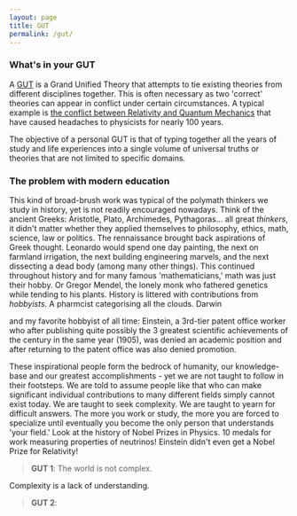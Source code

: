 ```yaml
---
layout: page
title: GUT
permalink: /gut/
---
```



### What's in your GUT
A [GUT][GUT] is a Grand Unified Theory that attempts to tie existing theories from different disciplines together. This is often necessary as two 'correct' theories can appear in conflict under certain circumstances. A typical example is [the conflict between Relativity and Quantum Mechanics][relvqm] that have caused headaches to physicists for nearly 100 years. 

The objective of a personal GUT is that of typing together all the years of study and life experiences into a single volume of universal truths or theories that are not limited to specific domains. 

### The problem with modern education
This kind of broad-brush work was typical of the polymath thinkers we study in history, yet is not readily encouraged nowadays. Think of the ancient Greeks: Aristotle, Plato, Archimedes, Pythagoras... all great *thinkers*, it didn't matter whether they applied themselves to philosophy, ethics, math, science, law or politics. The rennaissance brought back aspirations of Greek thought. Leonardo would spend one day painting, the next on farmland irrigation, the next building engineering marvels, and the next dissecting a dead body (among many other things). This continued throughout history and for many famous 'mathematicians,' math was just their hobby. Or Gregor Mendel, the lonely monk who fathered genetics while tending to his plants. History is littered with contributions from *hobbyists*. A pharmcist categorising all the clouds. Darwin

and my favorite hobbyist of all time: Einstein, a 3rd-tier patent office worker who after publishing quite possibly the 3 greatest scientific achievements of the century in the same year (1905), was denied an academic position and after returning to the patent office was also denied promotion.  

These inspirational people form the bedrock of humanity, our knowledge-base and our greatest accomplishments - yet we are not taught to follow in their footsteps. We are told to assume people like that who can make significant individual contributions to many different fields simply cannot exist today. We are taught to seek complexity. We are taught to yearn for difficult answers. The more you work or study, the more you are forced to specialize until eventually you become the only person that understands 'your field.' Look at the history of Nobel Prizes in Physics. 10 medals for work measuring properties of neutrinos! Einstein didn't even get a Nobel Prize for Relativity! 

> **GUT 1**: The world is not complex.

Complexity is a lack of understanding.

> **GUT 2**: 


[GUT]:		http://
[relvqm]:	http://